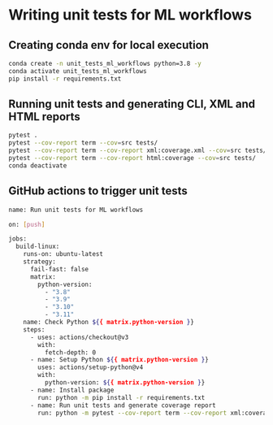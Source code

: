 # __Writing unit tests for ML workflows__


## __Creating conda env for local execution__

```bash
conda create -n unit_tests_ml_workflows python=3.8 -y
conda activate unit_tests_ml_workflows
pip install -r requirements.txt
```

## __Running unit tests and generating CLI, XML and HTML reports__

```bash
pytest .
pytest --cov-report term --cov=src tests/
pytest --cov-report term --cov-report xml:coverage.xml --cov=src tests/
pytest --cov-report term --cov-report html:coverage --cov=src tests/
conda deactivate
```

## __GitHub actions to trigger unit tests__

```bash
name: Run unit tests for ML workflows

on: [push]

jobs:
  build-linux:
    runs-on: ubuntu-latest
    strategy:
      fail-fast: false
      matrix:
        python-version:
          - "3.8"
          - "3.9"
          - "3.10"
          - "3.11"
    name: Check Python ${{ matrix.python-version }}
    steps:
      - uses: actions/checkout@v3
        with:
          fetch-depth: 0
      - name: Setup Python ${{ matrix.python-version }}
        uses: actions/setup-python@v4
        with:
          python-version: ${{ matrix.python-version }}
      - name: Install package
        run: python -m pip install -r requirements.txt
      - name: Run unit tests and generate coverage report
        run: python -m pytest --cov-report term --cov-report xml:coverage.xml --cov=src tests/
```


